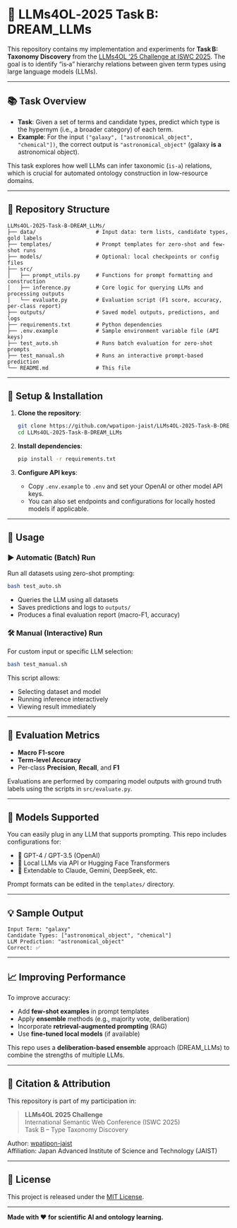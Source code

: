 # 🧠 LLMs4OL‑2025 Task B: DREAM_LLMs

This repository contains my implementation and experiments for **Task B: Taxonomy Discovery** from the [LLMs4OL ’25 Challenge at ISWC 2025](https://sites.google.com/view/llms4ol2025/home?authuser=0). The goal is to identify “is‑a” hierarchy relations between given term types using large language models (LLMs).

---

## 📚 Task Overview

- **Task**: Given a set of terms and candidate types, predict which type is the hypernym (i.e., a broader category) of each term.
- **Example**: For the input `("galaxy", ["astronomical_object", "chemical"])`, the correct output is `"astronomical_object"` (galaxy **is a** astronomical object).

This task explores how well LLMs can infer taxonomic (`is‑a`) relations, which is crucial for automated ontology construction in low-resource domains.

---

## 🔧 Repository Structure

```
LLMs4OL-2025-Task-B-DREAM_LLMs/
├── data/                   # Input data: term lists, candidate types, gold labels
├── templates/              # Prompt templates for zero-shot and few-shot runs
├── models/                 # Optional: local checkpoints or config files
├── src/
│   ├── prompt_utils.py     # Functions for prompt formatting and construction
│   ├── inference.py        # Core logic for querying LLMs and processing outputs
│   └── evaluate.py         # Evaluation script (F1 score, accuracy, per-class report)
├── outputs/                # Saved model outputs, predictions, and logs
├── requirements.txt        # Python dependencies
├── .env.example            # Sample environment variable file (API keys)
├── test_auto.sh            # Runs batch evaluation for zero-shot prompts
├── test_manual.sh          # Runs an interactive prompt-based prediction
└── README.md               # This file
```

---

## 🚀 Setup & Installation

1. **Clone the repository**:
   ```bash
   git clone https://github.com/wpatipon-jaist/LLMs4OL-2025-Task-B-DREAM_LLMs.git
   cd LLMs4OL-2025-Task-B-DREAM_LLMs
   ```

2. **Install dependencies**:
   ```bash
   pip install -r requirements.txt
   ```

3. **Configure API keys**:
   - Copy `.env.example` to `.env` and set your OpenAI or other model API keys.
   - You can also set endpoints and configurations for locally hosted models if applicable.

---

## 🧩 Usage

### ▶ Automatic (Batch) Run

Run all datasets using zero-shot prompting:

```bash
bash test_auto.sh
```

- Queries the LLM using all datasets
- Saves predictions and logs to `outputs/`
- Produces a final evaluation report (macro-F1, accuracy)

### 🛠 Manual (Interactive) Run

For custom input or specific LLM selection:

```bash
bash test_manual.sh
```

This script allows:
- Selecting dataset and model
- Running inference interactively
- Viewing result immediately

---

## 🧪 Evaluation Metrics

- **Macro F1-score**
- **Term-level Accuracy**
- Per-class **Precision**, **Recall**, and **F1**

Evaluations are performed by comparing model outputs with ground truth labels using the scripts in `src/evaluate.py`.

---

## 🧠 Models Supported

You can easily plug in any LLM that supports prompting. This repo includes configurations for:

- 💬 GPT-4 / GPT-3.5 (OpenAI)
- 🦙 Local LLMs via API or Hugging Face Transformers
- 🤖 Extendable to Claude, Gemini, DeepSeek, etc.

Prompt formats can be edited in the `templates/` directory.

---

## 💡 Sample Output

```
Input Term: "galaxy"
Candidate Types: ["astronomical_object", "chemical"]
LLM Prediction: "astronomical_object"
Correct: ✅
```

---

## 📈 Improving Performance

To improve accuracy:

- Add **few-shot examples** in prompt templates
- Apply **ensemble** methods (e.g., majority vote, deliberation)
- Incorporate **retrieval-augmented prompting** (RAG)
- Use **fine-tuned local models** (if available)

This repo uses a **deliberation-based ensemble** approach (DREAM_LLMs) to combine the strengths of multiple LLMs.

---

## 📄 Citation & Attribution

This repository is part of my participation in:

> **LLMs4OL 2025 Challenge**  
> International Semantic Web Conference (ISWC 2025)  
> Task B – Type Taxonomy Discovery

Author: [wpatipon-jaist](https://github.com/wpatipon-jaist)  
Affiliation: Japan Advanced Institute of Science and Technology (JAIST)

---

## 📄 License

This project is released under the [MIT License](./LICENSE).

---

**Made with ❤️ for scientific AI and ontology learning.**
